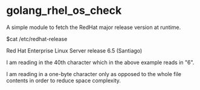 # golang_rhel_os_check
A simple module to fetch the RedHat major release version at runtime.

$cat /etc/redhat-release

Red Hat Enterprise Linux Server release 6.5 (Santiago)

I am reading in the 40th character which in the above example reads in "6".

I am reading in a one-byte character only as opposed to the whole file contents in order to reduce space complexity.
